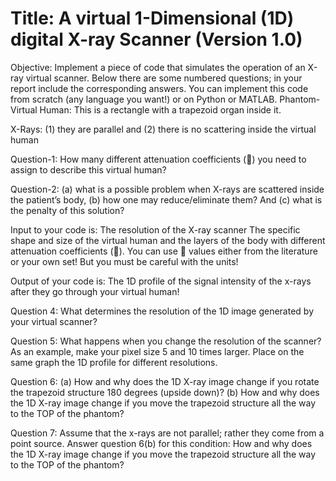 # Title: A virtual 1-Dimensional (1D) digital X-ray Scanner (Version 1.0)
Objective:
Implement a piece of code that simulates the operation of an X-ray virtual scanner. Below there
are some numbered questions; in your report include the corresponding answers. You can
implement this code from scratch (any language you want!) or on Python or MATLAB.
Phantom-Virtual Human: This is a rectangle with a trapezoid organ inside it.


X-Rays: (1) they are parallel and (2) there is no scattering inside the virtual human

Question-1: How many different attenuation coefficients () you need to assign to describe this
virtual human?

Question-2: (a) what is a possible problem when X-rays are scattered inside the patient’s body,
(b) how one may reduce/eliminate them? And (c) what is the penalty of this solution?

Input to your code is:
The resolution of the X-ray scanner
The specific shape and size of the virtual human and the layers of the body with different
attenuation coefficients (). You can use  values either from the literature or your own set! But
you must be careful with the units!

Output of your code is:
The 1D profile of the signal intensity of the x-rays after they go through your virtual human!

Question 4: What determines the resolution of the 1D image generated by your virtual scanner?

Question 5: What happens when you change the resolution of the scanner? As an example,
make your pixel size 5 and 10 times larger. Place on the same graph the 1D profile for different
resolutions.

Question 6: (a) How and why does the 1D X-ray image change if you rotate the trapezoid
structure 180 degrees (upside down)? (b) How and why does the 1D X-ray image change if you
move the trapezoid structure all the way to the TOP of the phantom?

Question 7: Assume that the x-rays are not parallel; rather they come from a point source.
Answer question 6(b) for this condition: How and why does the 1D X-ray image change if you
move the trapezoid structure all the way to the TOP of the phantom?
